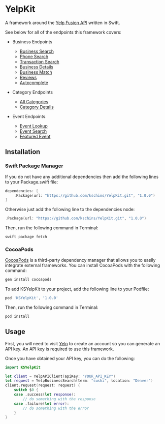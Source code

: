 # YelpKit
A framework around the [Yelp Fusion API](https://www.yelp.com/developers/documentation/v3/get_started) written in Swift.

See below for all of the endpoints this framework covers:
- Business Endpoints
    - [Business Search](https://www.yelp.com/developers/documentation/v3/business_search)
    - [Phone Search](https://www.yelp.com/developers/documentation/v3/business_search_phone)
    - [Transaction Search](https://www.yelp.com/developers/documentation/v3/transaction_search)
    - [Business Details](https://www.yelp.com/developers/documentation/v3/business)
    - [Business Match](https://www.yelp.com/developers/documentation/v3/business_match)
     - [Reviews](https://www.yelp.com/developers/documentation/v3/business_reviews)
     - [Autocomplete](https://www.yelp.com/developers/documentation/v3/autocomplete)
     
- Category Endpoints
    - [All Categories](https://www.yelp.com/developers/documentation/v3/all_categories)
    - [Category Details](https://www.yelp.com/developers/documentation/v3/category)
    
- Event Endpoints
    - [Event Lookup](https://www.yelp.com/developers/documentation/v3/event)
    - [Event Search](https://www.yelp.com/developers/documentation/v3/event_search)
    - [Featured Event](https://www.yelp.com/developers/documentation/v3/featured_event)
    
## Installation
    
### Swift Package Manager
If you do not have any additional dependencies then add the following lines to your Package.swift file:
```swift
dependencies: [
    .Package(url: "https://github.com/kschins/YelpKit.git", "1.0.0")
]
```
Otherwise just add the following line to the dependencies node:
```swift
.Package(url: "https://github.com/kschins/YelpKit.git", "1.0.0")
```
Then, run the following command in Terminal:
```ruby
swift package fetch
```

### CocoaPods
[CocoaPods](http://cocoapods.org) is a third-party dependency manager that allows you to easily integrate external frameworks.
You can install CocoaPods with the following command:

```ruby
gem install cocoapods
```

To add KSYelpKit to your project, add the following line to your Podfile:

```ruby
pod 'KSYelpKit', '1.0.0'
```

Then, run the following command in Terminal:

```ruby
pod install
```

## Usage

First, you will need to visit [Yelp](https://www.yelp.com/fusion) to create an account so you can generate an API key. An API key is required to use this framework.

Once you have obtained your API key, you can do the following:
```swift
import KSYelpKit

let client = YelpAPIClient(apiKey: "YOUR_API_KEY")
let request = YelpBusinessSearch(term: "sushi", location: "Denver")
client.request(request: request) {
    switch $0 {
    case .success(let response):
        // do something with the response
    case .failure(let error):
        // do something with the error
    }
}
```
